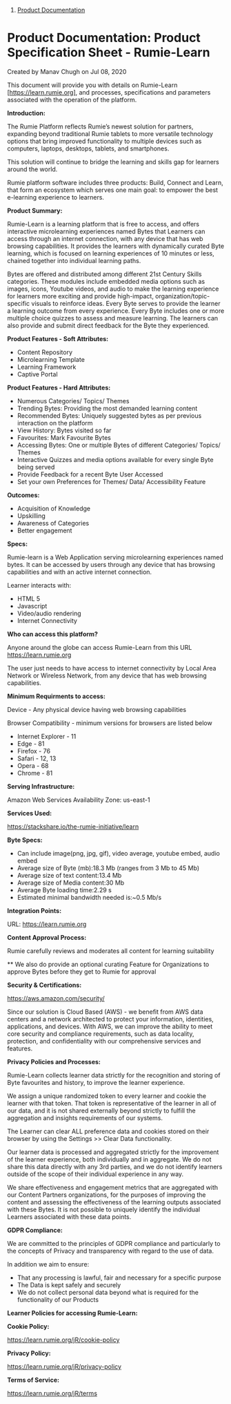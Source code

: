 
1.  [Product Documentation](index.html)

Product Documentation: Product Specification Sheet - Rumie-Learn
=================================================================

Created by Manav Chugh on Jul 08, 2020

This document will provide you with details on Rumie-Learn [https://learn.rumie.org], and processes, specifications and parameters associated with the operation of the platform. 

**Introduction:** 

The Rumie Platform reflects Rumie’s newest solution for partners, expanding beyond traditional Rumie tablets to more versatile technology options that bring improved functionality to multiple devices such as computers, laptops, desktops, tablets, and smartphones.

This solution will continue to bridge the learning and skills gap for learners around the world. 

Rumie platform software includes three products: Build, Connect and Learn, that form an ecosystem which serves one main goal: to empower the best e-learning experience to learners.

**Product Summary:**

Rumie-Learn is a learning platform that is free to access, and offers interactive microlearning experiences named Bytes that Learners can access through an internet connection, with any device that has web browsing capabilities. It provides the learners with dynamically curated Byte learning, which is focused on learning experiences of 10 minutes or less, chained together into individual learning paths.

Bytes are offered and distributed among different 21st Century Skills categories. These modules include embedded media options such as images, icons, Youtube videos, and audio to make the learning experience for learners more exciting and provide high-impact, organization/topic-specific visuals to reinforce ideas. Every Byte serves to provide the learner a learning outcome from every experience. Every Byte includes one or more multiple choice quizzes to assess and measure learning. The learners can also provide and submit direct feedback for the Byte they experienced.

**Product Features - Soft Attributes:**

  * Content Repository
  * Microlearning Template
  * Learning Framework
  * Captive Portal
  
**Product Features -  Hard Attributes:**

  * Numerous Categories/ Topics/ Themes
  * Trending Bytes: Providing the most demanded learning content
  * Recommended Bytes: Uniquely suggested bytes as per previous interaction on the platform 
  * View History: Bytes visited so far
  * Favourites: Mark Favourite Bytes
  * Accessing Bytes: One or multiple Bytes of different Categories/ Topics/ Themes
  * Interactive Quizzes and media options available for every single Byte being served
  * Provide Feedback for a recent Byte User Accessed
  * Set your own Preferences for Themes/ Data/ Accessibility Feature

**Outcomes:**

 * Acquisition of Knowledge
 * Upskilling
 * Awareness of Categories
 * Better engagement

**Specs:**

Rumie-learn  is a Web Application serving microlearning experiences named bytes. It can be accessed by users through any device that has browsing capabilities and with an active internet connection. 

Learner interacts with:

 * HTML 5
 * Javascript
 * Video/audio rendering
 * Internet Connectivity 

**Who can access this platform?**

Anyone around the globe can access Rumie-Learn from this URL https://learn.rumie.org

The user just needs to have access to internet connectivity by Local Area Network or Wireless Network, from any device that has web browsing capabilities.

**Minimum Requirments to access:**

Device - Any physical device having web browsing capabilities

Browser Compatibility - minimum versions for browsers are listed below

 * Internet Explorer - 11
 * Edge - 81
 * Firefox - 76
 * Safari - 12, 13
 * Opera - 68
 * Chrome - 81

**Serving Infrastructure:**

Amazon Web Services Availability Zone: us-east-1

**Services Used:**

https://stackshare.io/the-rumie-initiative/learn

**Byte Specs:**

 * Can include image(png, jpg, gif), video average, youtube embed, audio embed
 * Average size of Byte (mb):18.3 Mb (ranges from 3 Mb to 45 Mb)
 * Average size of text content:13.4 Mb
 * Average size of Media content:30 Mb
 * Average Byte loading time:2.29 s
 * Estimated minimal bandwidth needed is:~0.5 Mb/s

**Integration Points:**

URL: https://learn.rumie.org

**Content Approval Process:**

Rumie carefully reviews and moderates all content for learning suitability

** We also do provide an optional curating Feature for Organizations to approve Bytes before they get to Rumie for approval

**Security & Certifications:**

https://aws.amazon.com/security/

Since our solution is Cloud Based (AWS) - we benefit from AWS data centers and a network architected to protect your information, identities, applications, and devices. With AWS, we can improve the ability to meet core security and compliance requirements, such as data locality, protection, and confidentiality with our comprehensive services and features.

**Privacy Policies and Processes:**

Rumie-Learn collects learner data strictly for the recognition and storing of Byte favourites and history, to improve the learner experience.

We assign a unique randomized token to every learner and cookie the learner with that token. That token is representative of the learner in all of our data, and it is not shared externally beyond strictly to fulfill the aggregation and insights requirements of our systems.

The Learner can clear ALL preference data and cookies stored on their browser by using the Settings >> Clear Data functionality.

Our learner data is processed and aggregated strictly for the improvement of the learner experience, both individually and in aggregate. We do not share this data directly with any 3rd parties, and we do not identify learners outside of the scope of their individual experience in any way.

We share effectiveness and engagement metrics that are aggregated with our Content Partners organizations, for the purposes of improving the content and assessing the effectiveness of the learning outputs associated with these Bytes. It is not possible to uniquely identify the individual Learners associated with these data points. 

**GDPR Compliance:**

We are committed to the principles of GDPR compliance and particularly to the concepts of Privacy and transparency with regard to the use of data. 

In addition we aim to ensure:

 * That any processing is lawful, fair and necessary for a specific purpose
 * The Data is kept safely and securely
 * We do not collect personal data beyond what is required for the functionality of our Products


**Learner Policies for accessing Rumie-Learn:**

**Cookie Policy:**

https://learn.rumie.org/jR/cookie-policy

**Privacy Policy:**

https://learn.rumie.org/jR/privacy-policy

**Terms of Service:**

https://learn.rumie.org/jR/terms

